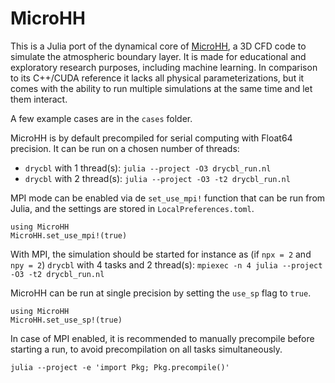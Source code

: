 # MicroHH

This is a Julia port of the dynamical core of [MicroHH](https://microhh.github.io), a 3D CFD code to simulate the atmospheric boundary layer. It is made for educational and exploratory research purposes, including machine learning. In comparison to its C++/CUDA reference it lacks all physical parameterizations, but it comes with the ability to run multiple simulations at the same time and let them interact.

A few example cases are in the `cases` folder.

MicroHH is by default precompiled for serial computing with Float64 precision. It can be run on a chosen number of threads:

* `drycbl` with 1 thread(s): `julia --project -O3 drycbl_run.nl`
* `drycbl` with 2 thread(s): `julia --project -O3 -t2 drycbl_run.nl`

MPI mode can be enabled via de `set_use_mpi!` function that can be run from Julia, and the settings are stored in `LocalPreferences.toml`.

```
using MicroHH
MicroHH.set_use_mpi!(true)
```

With MPI, the simulation should be started for instance as (if `npx = 2` and `npy = 2`)
`drycbl` with 4 tasks and 2 thread(s): `mpiexec -n 4 julia --project -O3 -t2 drycbl_run.nl`

MicroHH can be run at single precision by setting the `use_sp` flag to `true`.

```
using MicroHH
MicroHH.set_use_sp!(true)
```

In case of MPI enabled, it is recommended to manually precompile before starting a run, to avoid precompilation on all tasks simultaneously.

```
julia --project -e 'import Pkg; Pkg.precompile()'
```

